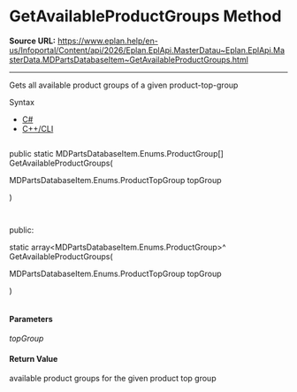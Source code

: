 # GetAvailableProductGroups Method

**Source URL:** https://www.eplan.help/en-us/Infoportal/Content/api/2026/Eplan.EplApi.MasterDatau~Eplan.EplApi.MasterData.MDPartsDatabaseItem~GetAvailableProductGroups.html

---

Gets all available product groups of a given product-top-group

Syntax

- [C#](#i-syntax-CS)
- [C++/CLI](#i-syntax-CPP2005)

```
```
public static MDPartsDatabaseItem.Enums.ProductGroup[] GetAvailableProductGroups( 

   MDPartsDatabaseItem.Enums.ProductTopGroup topGroup

)
```
```

```
```
public:

static array<MDPartsDatabaseItem.Enums.ProductGroup>^ GetAvailableProductGroups( 

   MDPartsDatabaseItem.Enums.ProductTopGroup topGroup

)
```
```

#### Parameters

*topGroup*

#### Return Value

available product groups for the given product top group
